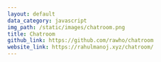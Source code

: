 ```yaml
---
layout: default
data_category: javascript
img_path: /static/images/chatroom.png
title: Chatroom
github_link: https://github.com/rawho/chatroom
website_link: https://rahulmanoj.xyz/chatroom/
---
```

